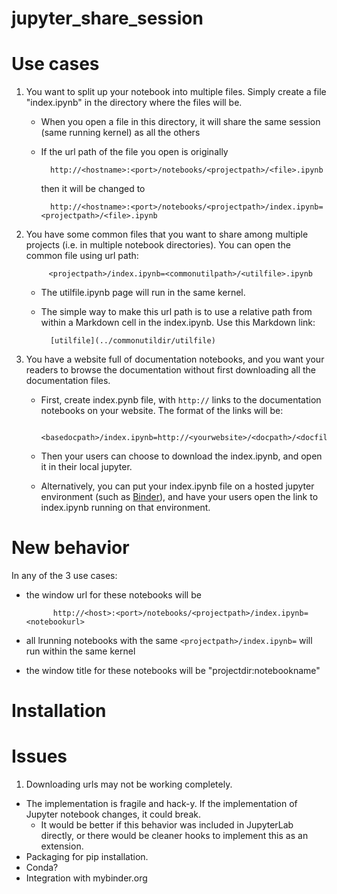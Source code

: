 # jupyter_share_session

# Use cases

1. You want to split up your notebook into multiple files. Simply create a file "index.ipynb" in the directory where the files will be.
    - When you open a file in this directory, it will share the same session (same running kernel) as all the others
    - If the url path of the file you open is originally
        
            http://<hostname>:<port>/notebooks/<projectpath>/<file>.ipynb
      then it will be changed to 

            http://<hostname>:<port>/notebooks/<projectpath>/index.ipynb=<projectpath>/<file>.ipynb

2. You have some common files that you want to share among multiple projects (i.e. in multiple notebook directories).  You can open the common file using url path:

            <projectpath>/index.ipynb=<commonutilpath>/<utilfile>.ipynb
    - The utilfile.ipynb page will run in the same kernel.
    - The simple way to make this url path is to use a relative path from within a Markdown cell in the index.ipynb. Use this Markdown link:
    
            [utilfile](../commonutildir/utilfile)

3. You have a website full of documentation notebooks, and you want your readers to browse the documentation without first downloading all the documentation files.
    - First, create index.pynb file, with `http://` links to the documentation notebooks on your website.  The format of the links will be:
    
            <basedocpath>/index.ipynb=http://<yourwebsite>/<docpath>/<docfile>.ipynb
    - Then your users can choose to download the index.ipynb, and open it in their local jupyter.
    - Alternatively, you can put your index.ipynb file on a hosted jupyter environment (such as [Binder](http://mybinder.org/)), and have your users open the link to index.ipynb running on that environment.


# New behavior

In any of the 3 use cases:
- the window url for these notebooks will be 

            http://<host>:<port>/notebooks/<projectpath>/index.ipynb=<notebookurl>
- all lrunning notebooks with the same `<projectpath>/index.ipynb=` will run within the same kernel
- the window title for these notebooks will be "projectdir:notebookname"


# Installation

# Issues

1. Downloading urls may not be working completely.
- The implementation is fragile and hack-y. If the implementation of Jupyter notebook changes, it could break.
    - It would be better if this behavior was included in JupyterLab directly, or there would be cleaner hooks to implement this as an extension.
- Packaging for pip installation.
- Conda?
- Integration with mybinder.org

